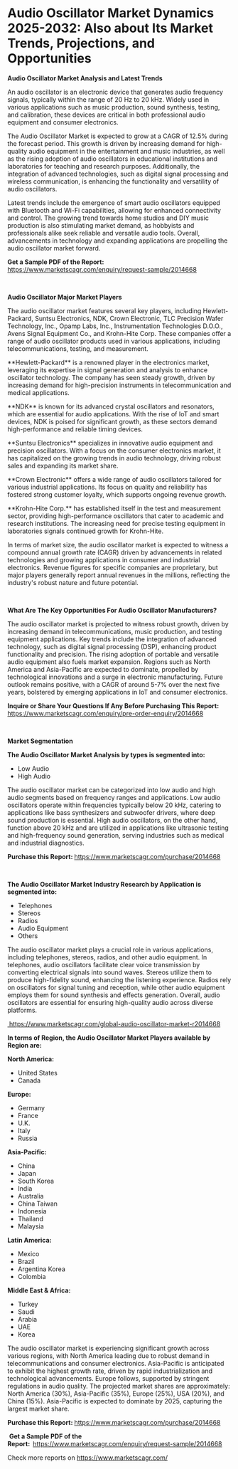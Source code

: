 <p><h1>Audio Oscillator Market Dynamics 2025-2032: Also about Its Market Trends, Projections, and Opportunities</h1></p><p><strong>Audio Oscillator Market Analysis and Latest Trends</strong></p>
<p><p>An audio oscillator is an electronic device that generates audio frequency signals, typically within the range of 20 Hz to 20 kHz. Widely used in various applications such as music production, sound synthesis, testing, and calibration, these devices are critical in both professional audio equipment and consumer electronics.</p><p>The Audio Oscillator Market is expected to grow at a CAGR of 12.5% during the forecast period. This growth is driven by increasing demand for high-quality audio equipment in the entertainment and music industries, as well as the rising adoption of audio oscillators in educational institutions and laboratories for teaching and research purposes. Additionally, the integration of advanced technologies, such as digital signal processing and wireless communication, is enhancing the functionality and versatility of audio oscillators.</p><p>Latest trends include the emergence of smart audio oscillators equipped with Bluetooth and Wi-Fi capabilities, allowing for enhanced connectivity and control. The growing trend towards home studios and DIY music production is also stimulating market demand, as hobbyists and professionals alike seek reliable and versatile audio tools. Overall, advancements in technology and expanding applications are propelling the audio oscillator market forward.</p></p>
<p><strong>Get a Sample PDF of the Report:&nbsp;</strong> <a href="https://www.marketscagr.com/enquiry/request-sample/2014668?utm_campaign=2014&utm_medium=2&utm_source=Github&utm_content=ia&utm_term=17012025&utm_id=audio-oscillator">https://www.marketscagr.com/enquiry/request-sample/2014668</a></p>
<p>&nbsp;</p>
<p><strong>Audio Oscillator Major Market Players</strong></p>
<p><p>The audio oscillator market features several key players, including Hewlett-Packard, Suntsu Electronics, NDK, Crown Electronic, TLC Precision Wafer Technology, Inc., Opamp Labs, Inc., Instrumentation Technologies D.O.O., Avens Signal Equipment Co., and Krohn-Hite Corp. These companies offer a range of audio oscillator products used in various applications, including telecommunications, testing, and measurement.</p><p>**Hewlett-Packard** is a renowned player in the electronics market, leveraging its expertise in signal generation and analysis to enhance oscillator technology. The company has seen steady growth, driven by increasing demand for high-precision instruments in telecommunication and medical applications.</p><p>**NDK** is known for its advanced crystal oscillators and resonators, which are essential for audio applications. With the rise of IoT and smart devices, NDK is poised for significant growth, as these sectors demand high-performance and reliable timing devices.</p><p>**Suntsu Electronics** specializes in innovative audio equipment and precision oscillators. With a focus on the consumer electronics market, it has capitalized on the growing trends in audio technology, driving robust sales and expanding its market share.</p><p>**Crown Electronic** offers a wide range of audio oscillators tailored for various industrial applications. Its focus on quality and reliability has fostered strong customer loyalty, which supports ongoing revenue growth.</p><p>**Krohn-Hite Corp.** has established itself in the test and measurement sector, providing high-performance oscillators that cater to academic and research institutions. The increasing need for precise testing equipment in laboratories signals continued growth for Krohn-Hite.</p><p>In terms of market size, the audio oscillator market is expected to witness a compound annual growth rate (CAGR) driven by advancements in related technologies and growing applications in consumer and industrial electronics. Revenue figures for specific companies are proprietary, but major players generally report annual revenues in the millions, reflecting the industry's robust nature and future potential.</p></p>
<p>&nbsp;</p>
<p><strong>What Are The Key Opportunities For Audio Oscillator Manufacturers?</strong></p>
<p><p>The audio oscillator market is projected to witness robust growth, driven by increasing demand in telecommunications, music production, and testing equipment applications. Key trends include the integration of advanced technology, such as digital signal processing (DSP), enhancing product functionality and precision. The rising adoption of portable and versatile audio equipment also fuels market expansion. Regions such as North America and Asia-Pacific are expected to dominate, propelled by technological innovations and a surge in electronic manufacturing. Future outlook remains positive, with a CAGR of around 5-7% over the next five years, bolstered by emerging applications in IoT and consumer electronics.</p></p>
<p><strong>Inquire or Share Your Questions If Any Before Purchasing This Report:</strong> <a href="https://www.marketscagr.com/enquiry/pre-order-enquiry/2014668?utm_campaign=2014&utm_medium=2&utm_source=Github&utm_content=ia&utm_term=17012025&utm_id=audio-oscillator">https://www.marketscagr.com/enquiry/pre-order-enquiry/2014668</a></p>
<p>&nbsp;</p>
<p><strong>Market Segmentation</strong></p>
<p><strong>The Audio Oscillator Market Analysis by types is segmented into:</strong></p>
<p><ul><li>Low Audio</li><li>High Audio</li></ul></p>
<p><p>The audio oscillator market can be categorized into low audio and high audio segments based on frequency ranges and applications. Low audio oscillators operate within frequencies typically below 20 kHz, catering to applications like bass synthesizers and subwoofer drivers, where deep sound production is essential. High audio oscillators, on the other hand, function above 20 kHz and are utilized in applications like ultrasonic testing and high-frequency sound generation, serving industries such as medical and industrial diagnostics.</p></p>
<p><strong>Purchase this Report:&nbsp;</strong><a href="https://www.marketscagr.com/purchase/2014668?utm_campaign=2014&utm_medium=2&utm_source=Github&utm_content=ia&utm_term=17012025&utm_id=audio-oscillator">https://www.marketscagr.com/purchase/2014668</a></p>
<p>&nbsp;</p>
<p><strong>The Audio Oscillator Market Industry Research by Application is segmented into:</strong></p>
<p><ul><li>Telephones</li><li>Stereos</li><li>Radios</li><li>Audio Equipment</li><li>Others</li></ul></p>
<p><p>The audio oscillator market plays a crucial role in various applications, including telephones, stereos, radios, and other audio equipment. In telephones, audio oscillators facilitate clear voice transmission by converting electrical signals into sound waves. Stereos utilize them to produce high-fidelity sound, enhancing the listening experience. Radios rely on oscillators for signal tuning and reception, while other audio equipment employs them for sound synthesis and effects generation. Overall, audio oscillators are essential for ensuring high-quality audio across diverse platforms.</p></p>
<p><a href="https://www.marketscagr.com/global-audio-oscillator-market-r2014668?utm_campaign=2014&utm_medium=2&utm_source=Github&utm_content=ia&utm_term=17012025&utm_id=audio-oscillator">&nbsp;https://www.marketscagr.com/global-audio-oscillator-market-r2014668</a></p>
<p><strong>In terms of Region, the Audio Oscillator Market Players available by Region are:</strong></p>
<p>
    <p> <strong> North America: </strong>
        <ul>
            <li>United States</li>
            <li>Canada</li>
        </ul>
        </p> 
    <p> <strong> Europe: </strong>
        <ul>
            <li>Germany</li>
            <li>France</li>
            <li>U.K.</li>
            <li>Italy</li>
            <li>Russia</li>
        </ul>
        </p> 
    <p> <strong> Asia-Pacific: </strong>
        <ul>
            <li>China</li>
            <li>Japan</li>
            <li>South Korea</li>
            <li>India</li>
            <li>Australia</li>
            <li>China Taiwan</li>
            <li>Indonesia</li>
            <li>Thailand</li>
            <li>Malaysia</li>
        </ul>
        </p> 
    <p> <strong> Latin America: </strong>
        <ul>
            <li>Mexico</li>
            <li>Brazil</li>
            <li>Argentina Korea</li>
            <li>Colombia</li>
        </ul>
        </p> 
    <p> <strong> Middle East & Africa: </strong>
        <ul>
            <li>Turkey</li>
            <li>Saudi</li>
            <li>Arabia</li>
            <li>UAE</li>
            <li>Korea</li>
        </ul>
    </p>
    </p>
<p><p>The audio oscillator market is experiencing significant growth across various regions, with North America leading due to robust demand in telecommunications and consumer electronics. Asia-Pacific is anticipated to exhibit the highest growth rate, driven by rapid industrialization and technological advancements. Europe follows, supported by stringent regulations in audio quality. The projected market shares are approximately: North America (30%), Asia-Pacific (35%), Europe (25%), USA (20%), and China (15%). Asia-Pacific is expected to dominate by 2025, capturing the largest market share.</p></p>
<p><strong>Purchase this Report: </strong><a href="https://www.marketscagr.com/purchase/2014668?utm_campaign=2014&utm_medium=2&utm_source=Github&utm_content=ia&utm_term=17012025&utm_id=audio-oscillator">https://www.marketscagr.com/purchase/2014668</a></p>
<p>&nbsp;<strong>Get a Sample PDF of the Report:&nbsp;&nbsp;</strong><a href="https://www.marketscagr.com/enquiry/request-sample/2014668?utm_campaign=2014&utm_medium=2&utm_source=Github&utm_content=ia&utm_term=17012025&utm_id=audio-oscillator">https://www.marketscagr.com/enquiry/request-sample/2014668</a></p>
<p><strong></strong></p>
<p>Check more reports on <a href="https://www.marketscagr.com/?utm_campaign=2014&utm_medium=2&utm_source=Github&utm_content=ia&utm_term=17012025&utm_id=audio-oscillator">https://www.marketscagr.com/</a></p>